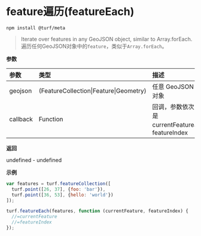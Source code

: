 # feature遍历(featureEach)

```
npm install @turf/meta
```

> Iterate over features in any GeoJSON object, similar to Array.forEach.
> 遍历任何GeoJSON对象中的`feature`，类似于`Array.forEach`。

**参数**

| 参数     | 类型                                   | 描述                                          |
| :------- | :------------------------------------- | :-------------------------------------------- |
| geojson  | (FeatureCollection\|Feature\|Geometry) | 任意 GeoJSON 对象                             |
| callback | Function                               | 回调，参数依次是 currentFeature、featureIndex |

**返回**

undefined - undefined

**示例**

```js
var features = turf.featureCollection([
  turf.point([26, 37], {foo: 'bar'}),
  turf.point([36, 53], {hello: 'world'})
]);

turf.featureEach(features, function (currentFeature, featureIndex) {
  //=currentFeature
  //=featureIndex
});
```